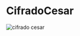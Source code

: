 # CifradoCesar
![cifrado cesar](https://github.com/user-attachments/assets/b9e42be3-0343-4baa-82c7-b5ae7ded62b5)
